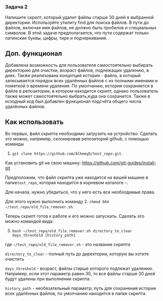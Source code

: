 ### Задача 2

Напишите скрипт, который удaлит файлы старше 30 дней в выбранной директории. Используйте утилиту find для поиска файлов. В пути до файлов, включая имя файлов, не должно быть пробелов и специальных символов. В этой задаче предполагается, что пути содержат только латинские буквы, цифры, тире и подчеркивания.


## Доп. функционал

Добавлена возможность для пользователя самостоятельно выбирать директорию для очистки, возраст файлов, подлежащих удалению, в днях. Также реализована концепция истории - файла, в который записывается порядок всех удалённых файлов с их полными именами и пометкой о времени удаления. По умолчанию, история сохраняется в файле в репозитории, в котором находится скрипт, однако пользователь также может самостоятельно выбрать,куда она сохранится.
Также в исходный код был добавлен функционал подсчёта общего числа удалённых файлов.

## Как использовать

Во первых, файл скрипта необходимо загрузить на устройство. Сделать это можно, например, склонировав репозиторий github, с помощью команды 
1. `git clone https://github.com/AlhemyD/test_repo.git`.

Как установить git на свою машину: https://github.com/git-guides/install-git

Предположим, что файл скрипта уже находится на вашей машине в папке`test_repo`, которая находится в корневом каталоге `~`.

Для начала, нужно убедиться, что у него есть все необходимые права.

Для этого нужно выполнить команду 
2. `chmod 664 ~/test_repo/old_file_remover.sh`.

Теперь скрипт готов к работе и его можно запускать.
Сделать это можно командой вида:

3. `bash ~/test_repo/old_file_remover.sh directory_to_clear days_threshold [history_path]`

где `~/test_repo/old_file_remover.sh` - это название скрипта

`directory_to_clear` - полный путь до директории, которую вы хотите очистить

`days_threshold` - возраст, файлы старше которого подлежат удалению.
Например, если этот параметр равен 30, то все файлы старше 30 дней будут удалены при выполнении скрипта.

`history_path` - необязательный параметр; путь для сохранения истории всех удалённых файлов, по умолчанию находится в папке скрипта.
